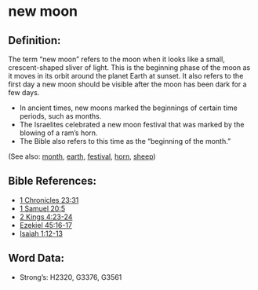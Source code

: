 # new moon

## Definition:

The term “new moon” refers to the moon when it looks like a small, crescent-shaped sliver of light. This is the beginning phase of the moon as it moves in its orbit around the planet Earth at sunset. It also refers to the first day a new moon should be visible after the moon has been dark for a few days.

* In ancient times, new moons marked the beginnings of certain time periods, such as months.
* The Israelites celebrated a new moon festival that was marked by the blowing of a ram’s horn.
* The Bible also refers to this time as the “beginning of the month.”

(See also: [month](../other/biblicaltimemonth.md), [earth](../other/earth.md), [festival](../other/festival.md), [horn](../other/horn.md), [sheep](../other/sheep.md))

## Bible References:

* [1 Chronicles 23:31](rc://en/tn/help/1ch/23/31)
* [1 Samuel 20:5](rc://en/tn/help/1sa/20/05)
* [2 Kings 4:23-24](rc://en/tn/help/2ki/04/23)
* [Ezekiel 45:16-17](rc://en/tn/help/ezk/45/16)
* [Isaiah 1:12-13](rc://en/tn/help/isa/01/12)

## Word Data:

* Strong’s: H2320, G3376, G3561
